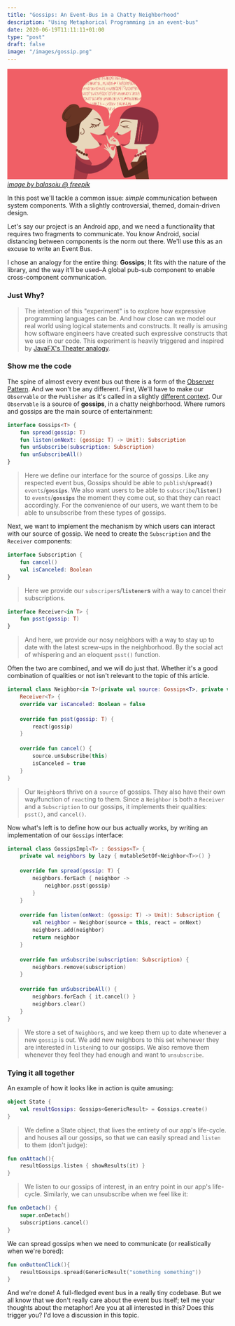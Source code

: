 ```yaml
---
title: "Gossips: An Event-Bus in a Chatty Neighborhood"
description: "Using Metaphorical Programming in an event-bus"
date: 2020-06-19T11:11:11+01:00
type: "post"
draft: false
image: "/images/gossip.png"
---
```


![Gossips Doodle](/images/gossip.png)
*[image by balasoiu @ freepik](https://www.freepik.com/balasoiu)*

In this post we'll tackle a common issue: _simple_ communication between system components. With a slightly controversial, themed, domain-driven design.

Let's say our project is an Android app, and we need a functionality that requires two fragments to communicate. You know Android, social distancing between components is the norm out there. We'll use this as an excuse to write an Event Bus.

I chose an analogy for the entire thing: **Gossips**; It fits with the nature of the library, and the way it'll be used–A global pub-sub component to enable cross-component communication.

### Just Why?

> The intention of this "experiment" is to explore how expressive programming languages can be. And how close can we model our real world using logical statements and constructs. It really is amusing how software engineers have created such expressive constructs that we use in our code. This experiment is heavily triggered and inspired by [JavaFX's Theater analogy](https://medium.com/@juliemmasam/javafx-and-the-theatre-metaphor-179243704581).

### Show me the code

The spine of almost every event bus out there is a form of the [Observer Pattern](https://en.wikipedia.org/wiki/Observer_pattern). And we won't be any different. First, We'll have to make our `Observable` or the `Publisher` as it's called in a slightly [different context](https://medium.com/better-programming/observer-vs-pub-sub-pattern-50d3b27f838c). Our `Observable` is a source of **gossips**, in a chatty neighborhood. Where rumors and gossips are the main source of entertainment:

```kotlin
interface Gossips<T> {
    fun spread(gossip: T)
    fun listen(onNext: (gossip: T) -> Unit): Subscription
    fun unSubscribe(subscription: Subscription)
    fun unSubscribeAll()
}
```

> Here we define our interface for the source of gossips. Like any respected event bus, Gossips should be able to `publish`/**`spread()`** `events`/**`gossips`**. We also want users to be able to `subscribe`/**`listen()`** to `events`/**`gossips`** the moment they come out, so that they can react accordingly. For the convenience of our users, we want them to be able to unsubscribe from these types of gossips.

Next, we want to implement the mechanism by which users can interact with our source of gossip. We need to create the `Subscription` and the `Receiver` components:

```kotlin
interface Subscription {
    fun cancel()
    val isCanceled: Boolean
}
```

> Here we provide our `subscriper`s/**`listener`s** with a way to cancel their subscriptions.

```kotlin
interface Receiver<in T> {
    fun psst(gossip: T)
}
```

> And here, we provide our nosy neighbors with a way to stay up to date with the latest screw-ups in the neighborhood. By the social act of whispering and an eloquent `psst()` function.

Often the two are combined, and we will do just that. Whether it's a good combination of qualities or not isn't relevant to the topic of this article.

```kotlin
internal class Neighbor<in T>(private val source: Gossips<T>, private val react: (gossip: T) -> Unit) : Subscription,
    Receiver<T> {
	override var isCanceled: Boolean = false

    override fun psst(gossip: T) {
        react(gossip)
    }

    override fun cancel() {
        source.unSubscribe(this)
        isCanceled = true
    }
}
```

> Our `Neighbor`s thrive on a `source` of gossips. They also have their own way/function of `react`ing to them. Since a `Neighbor` is both a `Receiver` and a `Subscription` to our gossips, it implements their qualities: `psst()`, and `cancel()`.

Now what's left is to define how our bus actually works, by writing an implementation of our `Gossips` interface:

```kotlin
internal class GossipsImpl<T> : Gossips<T> {
    private val neighbors by lazy { mutableSetOf<Neighbor<T>>() }

    override fun spread(gossip: T) {
        neighbors.forEach { neighbor ->
            neighbor.psst(gossip)
        }
    }

    override fun listen(onNext: (gossip: T) -> Unit): Subscription {
        val neighbor = Neighbor(source = this, react = onNext)
        neighbors.add(neighbor)
        return neighbor
    }

    override fun unSubscribe(subscription: Subscription) {
        neighbors.remove(subscription)
    }

    override fun unSubscribeAll() {
        neighbors.forEach { it.cancel() }
        neighbors.clear()
    }
}
```

> We store a set of `Neighbor`s, and we keep them up to date whenever a new `gossip` is out. We add new neighbors to this set whenever they are interested in `listen`ing to our gossips. We also remove them whenever they feel they had enough and want to `unsubscribe`.

### Tying it all together

An example of how it looks like in action is quite amusing:

```kotlin
object State {
    val resultGossips: Gossips<GenericResult> = Gossips.create()
}
```

> We define a State object, that lives the entirety of our app's life-cycle. and houses all our gossips, so that we can easily spread and `listen` to them (don't judge):

```kotlin
fun onAttach(){
    resultGossips.listen { showResults(it) }
}
```

> We listen to our gossips of interest, in an entry point in our app's life-cycle. Similarly, we can unsubscribe when we feel like it:

```kotlin
fun onDetach() {
    super.onDetach()
    subscriptions.cancel()
}
```

We can spread gossips when we need to communicate (or realistically when we're bored):

```kotlin
fun onButtonClick(){
    resultGossips.spread(GenericResult("something something"))
}
```

And we're done! A full-fledged event bus in a really tiny codebase. But we all know that we don't really care about the event bus itself; tell me your thoughts about the metaphor! Are you at all interested in this? Does this trigger you? I'd love a discussion in this topic.
